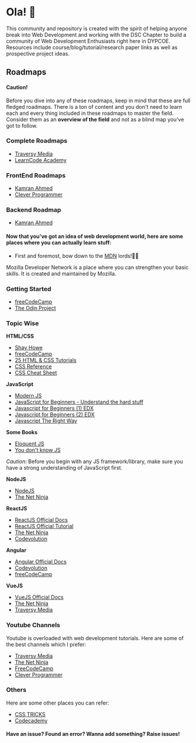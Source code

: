 # Ola! 👋

This community and repository is created with the spirit of helping anyone break into Web Development and working with the DSC Chapter to build a community of Web Development Enthusiasts right here in DYPCOE. Resources include course/blog/tutorial/research paper links as well as prospective project ideas.

## Roadmaps

#### Caution!

Before you dive into any of these roadmaps, keep in mind that these are full fledged roadmaps. There is a ton of content and you don't need to learn each and every thing included in these roadmaps to master the field. Consider them as an **overview of the field** and not as a blind map you've got to follow.

### Complete Roadmaps

- [Traversy Media](https://www.youtube.com/watch?v=0pThnRneDjw)
- [LearnCode Academy](https://www.youtube.com/watch?v=SBB1YtwODT0&t=506s)

### FrontEnd Roadmaps

- [Kamran Ahmed](https://roadmap.sh/frontend)
- [Clever Programmer](https://www.youtube.com/watch?v=UgBTKMUxudw)

### Backend Roadmap

- [Kamran Ahmed](https://roadmap.sh/backend)

#### Now that you've got an idea of web development world, here are some places where you can actually learn stuff:

- First and foremost, bow down to the [MDN](https://developer.mozilla.org/en-US/) lords!🙇‍♂️

Mozilla Developer Network is a place where you can strengthen your basic skills. It is created and maintained by Mozilla.

### Getting Started

- [freeCodeCamp](https://www.freecodecamp.org/)
- [The Odin Project](https://www.theodinproject.com/)

### Topic Wise

**HTML/CSS**

- [Shay Howe](https://learn.shayhowe.com/html-css/)
- [freeCodeCamp](https://www.youtube.com/watch?v=mU6anWqZJcc&t=2s)
- [25 HTML & CSS Tutorials](https://codeburst.io/25-html-css-tutorials-6a864f387185)
- [CSS Reference](http://cssreference.io/)
- [CSS Cheat Sheet](https://websitesetup.org/css3-cheat-sheet/)

**JavaScript**

- [Modern JS](https://javascript.info/)
- [JavaScript for Beginners - Understand the hard stuff](https://codeburst.io/javascript-for-beginners-a-new-series-22762d8e5c42)
- [Javascript for Beginners (1) EDX](https://www.edx.org/course/html5-part-1-html5-coding-essentials-w3cx-html5-1x-1)
- [Javascript for Beginners (2) EDX](https://www.edx.org/course/html5-part-2-advanced-techniques-w3cx-html5-2x-1)
- [Javascript The Right Way](http://jstherightway.org/)

**Some Books**

- [Eloquent JS](http://eloquentjavascript.net/)
- [You don't know JS](https://github.com/getify/You-Dont-Know-JS)

_Caution_: Before you begin with any JS framework/library, make sure you have a strong understanding of JavaScript first.

**NodeJS**

- [NodeJS](https://nodejs.org/en/docs/)
- [The Net Ninja](https://www.youtube.com/watch?v=zb3Qk8SG5Ms&list=PL4cUxeGkcC9jsz4LDYc6kv3ymONOKxwBU)

**ReactJS**

- [ReactJS Official Docs](https://reactjs.org/docs/getting-started.html)
- [ReactJS Official Tutorial](https://reactjs.org/tutorial/tutorial.html)
- [The Net Ninja](https://www.youtube.com/watch?v=OxIDLw0M-m0&list=PL4cUxeGkcC9ij8CfkAY2RAGb-tmkNwQHG)
- [Codevolution](https://www.youtube.com/watch?v=QFaFIcGhPoM&list=PLC3y8-rFHvwgg3vaYJgHGnModB54rxOk3)

**Angular**

- [Angular Official Docs](https://angular.io/docs)
- [Codevolution](https://www.youtube.com/watch?v=0eWrpsCLMJQ&list=PLC3y8-rFHvwhBRAgFinJR8KHIrCdTkZcZ)
- [freeCodeCamp](https://www.youtube.com/watch?v=2OHbjep_WjQ)

**VueJS**

- [VueJS Official Docs](https://vuejs.org/v2/guide/)
- [The Net Ninja](https://www.youtube.com/watch?v=5LYrN_cAJoA&list=PL4cUxeGkcC9gQcYgjhBoeQH7wiAyZNrYa)
- [Traversy Media](https://www.youtube.com/watch?v=Wy9q22isx3U)

### Youtube Channels

Youtube is overloaded with web development tutorials. Here are some of the best channels which I prefer:

- [Traversy Media](https://www.youtube.com/user/TechGuyWeb)
- [The Net Ninja](https://www.youtube.com/channel/UCW5YeuERMmlnqo4oq8vwUpg)
- [FreeCodeCamp](https://www.youtube.com/channel/UC8butISFwT-Wl7EV0hUK0BQ)
- [Clever Programmer](https://www.youtube.com/channel/UCqrILQNl5Ed9Dz6CGMyvMTQ)

### Others

Here are some other places you can refer:

- [CSS TRICKS](https://css-tricks.com/)
- [Codecademy](https://www.codecademy.com/)

#### Have an issue? Found an error? Wanna add something? Raise issues!
